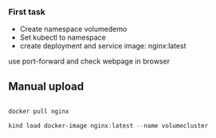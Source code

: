 ### First task

- Create namespace volumedemo
- Set kubectl to namespace
- create deployment and service image: nginx:latest

use port-forward and check webpage in browser



## Manual upload

```powershell   

docker pull nginx

kind load docker-image nginx:latest --name volumecluster


```